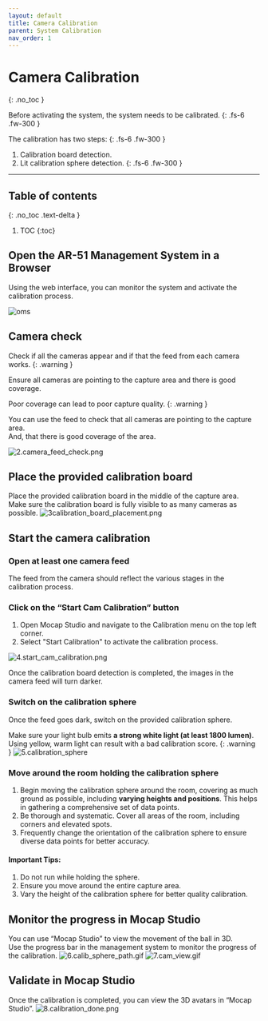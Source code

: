```yaml
---
layout: default
title: Camera Calibration
parent: System Calibration
nav_order: 1
---
```


# Camera Calibration 
{: .no_toc }

Before activating the system, the system needs to be calibrated.
{: .fs-6 .fw-300 }

The calibration has two steps:
{: .fs-6 .fw-300 }
1. Calibration board detection.
2. Lit calibration sphere detection.
{: .fs-6 .fw-300 }

---
## Table of contents
{: .no_toc .text-delta }

1. TOC
{:toc}

## Open the AR-51 Management System in a Browser
Using the web interface, you can monitor the system and activate the calibration process.

![oms](/assets/images/camera_calibration/1.oms.png)

## Camera check
Check if all the  cameras appear and if that the feed from each camera works.
{: .warning }

Ensure all cameras are pointing to the capture area and there is good coverage.

Poor coverage can lead to poor capture quality.
{: .warning }

You can use the feed to check that all cameras are pointing to the capture area. \
And, that there is good coverage of the area.

![2.camera_feed_check.png](/assets/images/camera_calibration/2.camera_feed_check.png)

## Place the provided calibration board
Place the provided calibration board in the middle of the capture area.\
Make sure the calibration board is fully visible to as many cameras as possible.
![3calibration_board_placement.png](/assets/images/camera_calibration/3calibration_board_placement.png)

## Start the camera calibration

### Open at least one camera feed
The feed from the camera should reflect the various stages in the calibration process.

### Click on the “Start Cam Calibration” button
1. Open Mocap Studio and navigate to the Calibration menu on the top left corner.
2. Select "Start Calibration" to activate the calibration process.

![4.start_cam_calibration.png](/assets/images/camera_calibration/4.start_cam_calibration.png)

Once the calibration board detection is completed, the images in the camera feed will turn darker.

### Switch on the calibration sphere
Once the feed goes dark, switch on the provided calibration sphere.

Make sure your light bulb emits **a strong white light (at least 1800 lumen)**. Using yellow, warm light can result with a bad calibration score.
{: .warning }
![5.calibration_sphere](/assets/images/camera_calibration/5.calibration_sphere.png)

### Move around the room holding the calibration sphere
1. Begin moving the calibration sphere around the room, covering as much ground as possible, including **varying heights and positions**. This helps in gathering a comprehensive set of data points.
2. Be thorough and systematic. Cover all areas of the room, including corners and elevated spots.
3. Frequently change the orientation of the calibration sphere to ensure diverse data points for better accuracy.

#### Important Tips:
1. Do not run while holding the sphere.
2. Ensure you move around the entire capture area.
3. Vary the height of the calibration sphere for better quality calibration.

## Monitor the progress in Mocap Studio

You can use “Mocap Studio” to view the movement of the ball in 3D. \
Use the progress bar in the management system to monitor the progress of the calibration.
![6.calib_sphere_path.gif](/assets/images/camera_calibration/6.calib_sphere_path.gif)
![7.cam_view.gif](/assets/images/camera_calibration/7.cam_view.gif)

## Validate in Mocap Studio
Once the calibration is completed, you can view the 3D avatars in “Mocap Studio”.
![8.calibration_done.png](/assets/images/camera_calibration/8.calibration_done.png)
